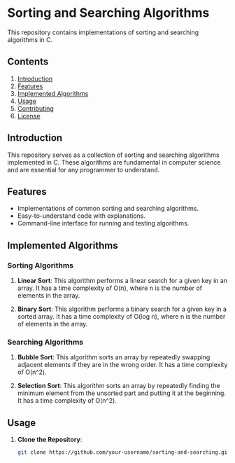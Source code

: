 # Sorting and Searching Algorithms

This repository contains implementations of sorting and searching algorithms in C.

## Contents

1. [Introduction](#introduction)
2. [Features](#features)
3. [Implemented Algorithms](#implemented-algorithms)
4. [Usage](#usage)
5. [Contributing](#contributing)
6. [License](#license)

## Introduction

This repository serves as a collection of sorting and searching algorithms implemented in C. These algorithms are fundamental in computer science and are essential for any programmer to understand.

## Features

- Implementations of common sorting and searching algorithms.
- Easy-to-understand code with explanations.
- Command-line interface for running and testing algorithms.

## Implemented Algorithms

### Sorting Algorithms

1. **Linear Sort**: This algorithm performs a linear search for a given key in an array. It has a time complexity of O(n), where n is the number of elements in the array.

2. **Binary Sort**: This algorithm performs a binary search for a given key in a sorted array. It has a time complexity of O(log n), where n is the number of elements in the array.

### Searching Algorithms

1. **Bubble Sort**: This algorithm sorts an array by repeatedly swapping adjacent elements if they are in the wrong order. It has a time complexity of O(n^2).

2. **Selection Sort**: This algorithm sorts an array by repeatedly finding the minimum element from the unsorted part and putting it at the beginning. It has a time complexity of O(n^2).

## Usage

1. **Clone the Repository**:

   ```bash
   git clone https://github.com/your-username/sorting-and-searching.git
